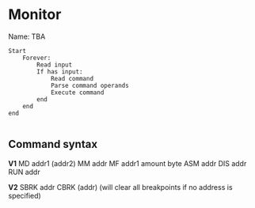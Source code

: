 # Monitor

Name: TBA

```
Start
    Forever:
        Read input
        If has input:
            Read command
            Parse command operands
            Execute command
        end
    end
end
            
```
## Command syntax
**V1**
MD addr1 (addr2)
MM addr
MF addr1 amount byte
ASM addr
DIS addr
RUN addr

**V2**
SBRK addr
CBRK (addr) (will clear all breakpoints if no address is specified)
